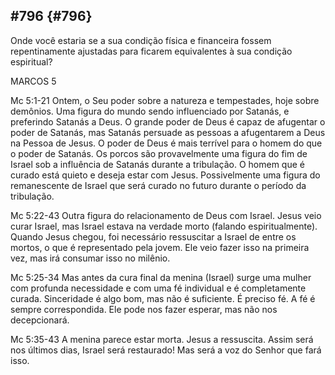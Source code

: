 ## #796 {#796}

Onde você estaria se a sua condição física e financeira fossem repentinamente ajustadas para ficarem equivalentes à sua condição espiritual?

MARCOS 5

Mc 5:1-21 Ontem, o Seu poder sobre a natureza e tempestades, hoje sobre demônios. Uma figura do mundo sendo influenciado por Satanás, e preferindo Satanás a Deus. O grande poder de Deus é capaz de afugentar o poder de Satanás, mas Satanás persuade as pessoas a afugentarem a Deus na Pessoa de Jesus. O poder de Deus é mais terrível para o homem do que o poder de Satanás. Os porcos são provavelmente uma figura do fim de Israel sob a influência de Satanás durante a tribulação. O homem que é curado está quieto e deseja estar com Jesus. Possivelmente uma figura do remanescente de Israel que será curado no futuro durante o período da tribulação.

Mc 5:22-43 Outra figura do relacionamento de Deus com Israel. Jesus veio curar Israel, mas Israel estava na verdade morto (falando espiritualmente). Quando Jesus chegou, foi necessário ressuscitar a Israel de entre os mortos, o que é representado pela jovem. Ele veio fazer isso na primeira vez, mas irá consumar isso no milênio.

Mc 5:25-34 Mas antes da cura final da menina (Israel) surge uma mulher com profunda necessidade e com uma fé individual e é completamente curada. Sinceridade é algo bom, mas não é suficiente. É preciso fé. A fé é sempre correspondida. Ele pode nos fazer esperar, mas não nos decepcionará.

Mc 5:35-43 A menina parece estar morta. Jesus a ressuscita. Assim será nos últimos dias, Israel será restaurado! Mas será a voz do Senhor que fará isso.